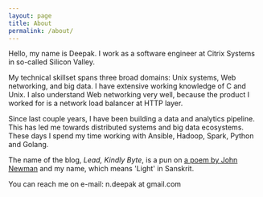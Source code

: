 ```yaml
---
layout: page
title: About
permalink: /about/
---
```


Hello, my name is Deepak.  I work as a software engineer at Citrix
Systems in so-called Silicon Valley.

My technical skillset spans three broad domains: Unix systems, Web
networking, and big data.  I have extensive working knowledge of C and
Unix.  I also understand Web networking very well, because the product
I worked for is a network load balancer at HTTP layer.

Since last couple years, I have been building a data and analytics
pipeline.  This has led me towards distributed systems and big data
ecosystems.  These days I spend my time working with Ansible, Hadoop,
Spark, Python and Golang.

The name of the blog, _Lead, Kindly Byte_, is a pun on [a poem by John
Newman](http://www.newmanreader.org/works/verses/verse90.html) and my
name, which means 'Light' in Sanskrit.

You can reach me on e-mail: n.deepak at gmail.com
